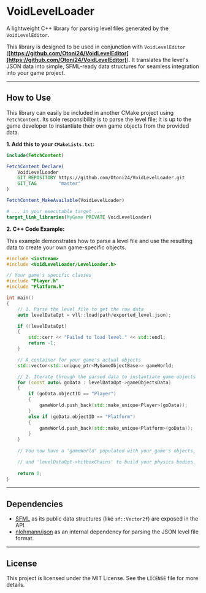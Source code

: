 # VoidLevelLoader

A lightweight C++ library for parsing level files generated by the `VoidLevelEditor`.

This library is designed to be used in conjunction with `VoidLevelEditor` (**[https://github.com/Otoni24/VoidLevelEditor](https://github.com/Otoni24/VoidLevelEditor)**). It translates the level's JSON data into simple, SFML-ready data structures for seamless integration into your game project.

-----

## How to Use

This library can easily be included in another CMake project using `FetchContent`. Its sole responsibility is to parse the level file; it is up to the game developer to instantiate their own game objects from the provided data.

**1. Add this to your `CMakeLists.txt`:**

```cmake
include(FetchContent)

FetchContent_Declare(
    VoidLevelLoader
    GIT_REPOSITORY https://github.com/Otoni24/VoidLevelLoader.git
    GIT_TAG        "master"
)

FetchContent_MakeAvailable(VoidLevelLoader)

# ... in your executable target ...
target_link_libraries(MyGame PRIVATE VoidLevelLoader)
```

**2. C++ Code Example:**

This example demonstrates how to parse a level file and use the resulting data to create your own game-specific objects.

```cpp
#include <iostream>
#include <VoidLevelLoader/LevelLoader.h>

// Your game's specific classes
#include "Player.h"
#include "Platform.h"

int main()
{
    // 1. Parse the level file to get the raw data
    auto levelDataOpt = vll::load(path/exported_level.json);

    if (!levelDataOpt)
    {
        std::cerr << "Failed to load level." << std::endl;
        return -1;
    }

    // A container for your game's actual objects
    std::vector<std::unique_ptr<MyGameObjectBase>> gameWorld;

    // 2. Iterate through the parsed data to instantiate game objects
    for (const auto& goData : levelDataOpt->gameObjectsData)
    {
        if (goData.objectID == "Player")
        {
            gameWorld.push_back(std::make_unique<Player>(goData));
        }
        else if (goData.objectID == "Platform")
        {
            gameWorld.push_back(std::make_unique<Platform>(goData));
        }
    }
    
    // You now have a 'gameWorld' populated with your game's objects,

    // and 'levelDataOpt->hitboxChains' to build your physics bodies.
    
    return 0;
}
```

-----

## Dependencies

  * [SFML](https://github.com/SFML/SFML) as its public data structures (like `sf::Vector2f`) are exposed in the API.
  * [nlohmann/json](https://github.com/nlohmann/json) as an internal dependency for parsing the JSON level file format.

-----

## License

This project is licensed under the MIT License. See the `LICENSE` file for more details.